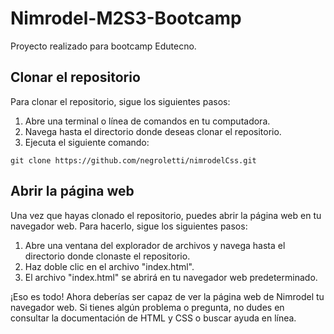 # Nimrodel-M2S3-Bootcamp
 Proyecto realizado para bootcamp Edutecno.

## Clonar el repositorio
Para clonar el repositorio, sigue los siguientes pasos:

1. Abre una terminal o línea de comandos en tu computadora.
2. Navega hasta el directorio donde deseas clonar el repositorio.
3. Ejecuta el siguiente comando:
```
git clone https://github.com/negroletti/nimrodelCss.git
```

## Abrir la página web
Una vez que hayas clonado el repositorio, puedes abrir la página web en tu navegador web. Para hacerlo, sigue los siguientes pasos:

1. Abre una ventana del explorador de archivos y navega hasta el directorio donde clonaste el repositorio.
2. Haz doble clic en el archivo "index.html".
3. El archivo "index.html" se abrirá en tu navegador web predeterminado.

¡Eso es todo! Ahora deberías ser capaz de ver la página web de Nimrodel tu navegador web. Si tienes algún problema o pregunta, no dudes en consultar la documentación de HTML y CSS o buscar ayuda en línea.
